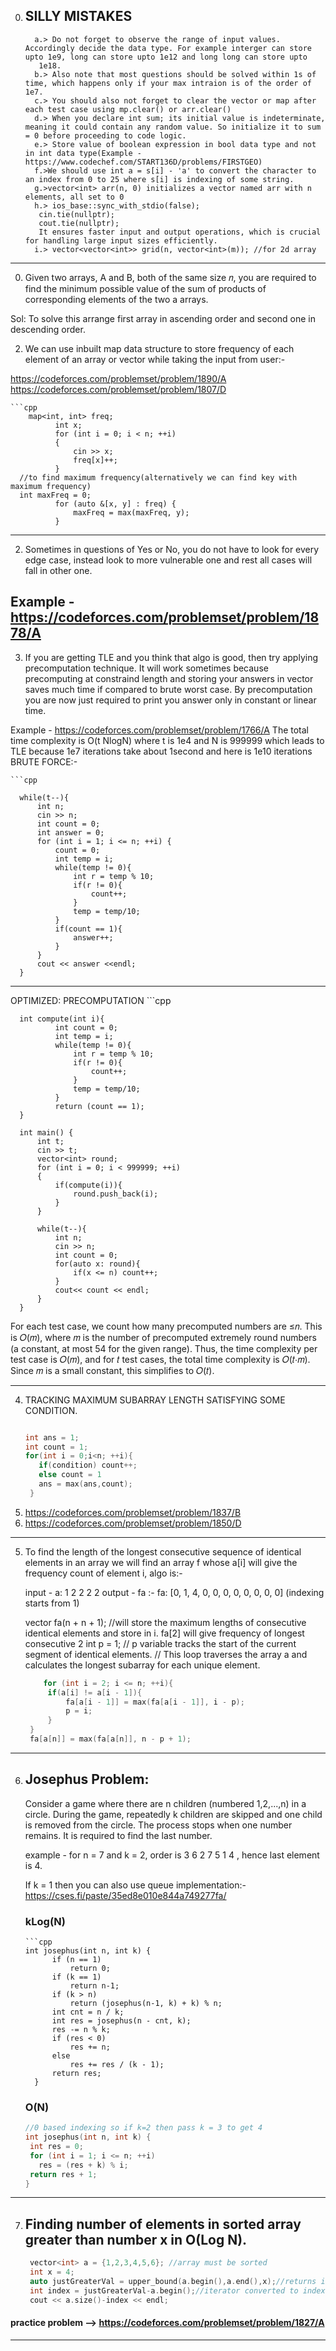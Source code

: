 
0. ## SILLY MISTAKES

         a.> Do not forget to observe the range of input values. Accordingly decide the data type. For example interger can store upto 1e9, long can store upto 1e12 and long long can store upto 
          1e18.
         b.> Also note that most questions should be solved within 1s of time, which happens only if your max intraion is of the order of 1e7.
         c.> You should also not forget to clear the vector or map after each test case using mp.clear() or arr.clear()
         d.> When you declare int sum; its initial value is indeterminate, meaning it could contain any random value. So initialize it to sum = 0 before proceeding to code logic.
         e.> Store value of boolean expression in bool data type and not in int data type(Example - https://www.codechef.com/START136D/problems/FIRSTGEO)
         f.>We should use int a = s[i] - 'a' to convert the character to an index from 0 to 25 where s[i] is indexing of some string.
         g.>vector<int> arr(n, 0) initializes a vector named arr with n elements, all set to 0
         h.> ios_base::sync_with_stdio(false);
          cin.tie(nullptr);
          cout.tie(nullptr);
          It ensures faster input and output operations, which is crucial for handling large input sizes efficiently.
         i.> vector<vector<int>> grid(n, vector<int>(m)); //for 2d array

---
0. Given two arrays, A and B, both of the same size 𝑛, you are required to find the minimum possible value of the sum of products of corresponding elements of the two a 
   arrays.
   
  Sol: To solve this arrange first array in ascending order and second one in descending order.

2. We can use inbuilt map data structure to store frequency of each element of an array or vector while taking the input from user:-

  https://codeforces.com/problemset/problem/1890/A
  https://codeforces.com/problemset/problem/1807/D

    ```cpp
        map<int, int> freq;
              int x;
              for (int i = 0; i < n; ++i)
              {
                  cin >> x;
                  freq[x]++;
              }
      //to find maximum frequency(alternatively we can find key with maximum frequency)
      int maxFreq = 0;
              for (auto &[x, y] : freq) {
                  maxFreq = max(maxFreq, y);
              }
---

2. Sometimes in questions of Yes or No, you do not have to look for every edge case, instead look to more vulnerable one and rest all cases will fall in other one.
  
Example - https://codeforces.com/problemset/problem/1878/A
---

3. If you are getting TLE and you think that algo is good, then try applying precomputation technique. It will work sometimes because precomputing at constraind length and storing your answers 
in vector saves much time if compared to brute worst case. By precomputation you are now just required to print you answer only in constant or linear time.
  
Example - https://codeforces.com/problemset/problem/1766/A
The total time complexity is O(t NlogN) where t is 1e4 and N is 999999 which leads to TLE because 1e7 iterations take about 1second and here is 1e10 iterations
BRUTE FORCE:-
    
    ```cpp
    
      while(t--){
          int n;
          cin >> n;
          int count = 0;
          int answer = 0;
          for (int i = 1; i <= n; ++i) {
              count = 0;
              int temp = i;
              while(temp != 0){
                  int r = temp % 10;
                  if(r != 0){
                      count++;
                  }
                  temp = temp/10;
              }
              if(count == 1){
                  answer++;
              }
          }
          cout << answer <<endl;
      }
  
---
OPTIMIZED: PRECOMPUTATION
    ```cpp
    
      int compute(int i){
              int count = 0;
              int temp = i;
              while(temp != 0){
                  int r = temp % 10;
                  if(r != 0){
                      count++;
                  }
                  temp = temp/10;
              }
              return (count == 1);
      }
      
      int main() {
          int t;
          cin >> t;
          vector<int> round;
          for (int i = 0; i < 999999; ++i)
          {
              if(compute(i)){
                  round.push_back(i);
              }
          }
          
          while(t--){
              int n;
              cin >> n;
              int count = 0;
              for(auto x: round){
                  if(x <= n) count++; 
              }
              cout<< count << endl;
          }
      }

For each test case, we count how many precomputed numbers are ≤𝑛. This is 𝑂(𝑚), where 𝑚 is the number of precomputed extremely round numbers (a constant, at most 54 for the given range).
Thus, the time complexity per test case is 𝑂(𝑚), and for 𝑡 test cases, the total time complexity is 𝑂(𝑡⋅𝑚). Since 𝑚 is a small constant, this simplifies to 𝑂(𝑡).

---
4. TRACKING MAXIMUM SUBARRAY LENGTH SATISFYING SOME CONDITION.
   ```cpp
   
   int ans = 1;
   int count = 1;
   for(int i = 0;i<n; ++i){
      if(condition) count++;
      else count = 1
      ans = max(ans,count);
    }

  1. https://codeforces.com/problemset/problem/1837/B
  2. https://codeforces.com/problemset/problem/1850/D

---
5. To find the length of the longest consecutive sequence of identical elements in an array we will find an array f whose a[i] will give the frequency count of element i, algo is:-

   input - a: 1 2 2 2 2
   output - fa :- fa: [0, 1, 4, 0, 0, 0, 0, 0, 0, 0, 0]  (indexing starts from 1)
    
    vector<int> fa(n + n + 1); //will store the maximum lengths of consecutive identical elements and store in i. fa[2] will give frequency of longest consecutive 2
    int p = 1; // p variable tracks the start of the current segment of identical elements.
    // This loop traverses the array a and calculates the longest subarray for each unique element.
   ```cpp
       for (int i = 2; i <= n; ++i){
        if(a[i] != a[i - 1]){
            fa[a[i - 1]] = max(fa[a[i - 1]], i - p);
            p = i;
        }
    }
    fa[a[n]] = max(fa[a[n]], n - p + 1);
---
6. ## Josephus Problem:
   Consider a game where there are n children (numbered 1,2,...,n) in a circle. During the game, repeatedly k children are skipped and one child is removed from the 
   circle.  The process stops when one number remains. It is required to find the last number.

   example - for n = 7 and k = 2, order is 3 6 2 7 5 1 4 , hence last element is 4.

   If k = 1 then you can also use queue implementation:-
   https://cses.fi/paste/35ed8e010e844a749277fa/
   
   ### kLog(N)
       ```cpp
       int josephus(int n, int k) {
             if (n == 1)
                 return 0;
             if (k == 1)
                 return n-1;
             if (k > n)
                 return (josephus(n-1, k) + k) % n;
             int cnt = n / k;
             int res = josephus(n - cnt, k);
             res -= n % k;
             if (res < 0)
                 res += n;
             else
                 res += res / (k - 1);
             return res;
         }
   
   ### O(N)
   ```cpp
   //0 based indexing so if k=2 then pass k = 3 to get 4
   int josephus(int n, int k) {
    int res = 0;
    for (int i = 1; i <= n; ++i)
      res = (res + k) % i;
    return res + 1;
   }

---
7. ## Finding number of elements in sorted array greater than number x in O(Log N).
   ```cpp
    vector<int> a = {1,2,3,4,5,6}; //array must be sorted
    int x = 4;
    auto justGreaterVal = upper_bound(a.begin(),a.end(),x);//returns iterator of 5
    int index = justGreaterVal-a.begin();//iterator converted to index
    cout << a.size()-index << endl;

#### practice problem --> https://codeforces.com/problemset/problem/1827/A
---










